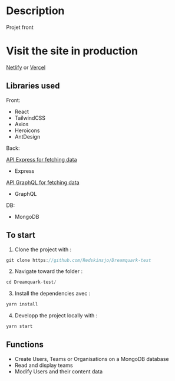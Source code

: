# Description

Projet front

# Visit the site in production

[Netlify](https://dreamquark-test.netlify.app/) or [Vercel](https://dreamquark-test.vercel.app/)

## Libraries used

Front:
- React
- TailwindCSS
- Axios
- Heroicons
- AntDesign

Back:

[API Express for fetching data](https://github.com/Redskinsjo/Dreamquark-REST-api)
- Express

[API GraphQL for fetching data](https://github.com/Redskinsjo/Dreamquark-GraphQL-api)
- GraphQL

DB:
- MongoDB

## To start

1. Clone the project with :
```js
git clone https://github.com/Redskinsjo/Dreamquark-test
```
2. Navigate toward the folder :
```js
cd Dreamquark-test/
```
3. Install the dependencies avec :
```js
yarn install
```
4. Developp the project locally with :
```js
yarn start
```
## Functions

- Create Users, Teams or Organisations on a MongoDB database
- Read and display teams
- Modify Users and their content data 

